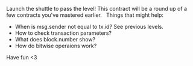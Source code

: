 Launch the shuttle to pass the level!
This contract will be a round up of a few contracts you've mastered earlier.
&nbsp;
Things that might help:
* When is msg.sender not equal to tx.id? See previous levels.
* How to check transaction parameters?
* What does block.number show?
* How do bitwise operaions work?

Have fun <3 
